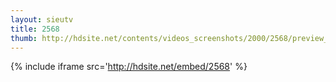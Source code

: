 ```yaml
---
layout: sieutv
title: 2568
thumb: http://hdsite.net/contents/videos_screenshots/2000/2568/preview_360p.mp4.jpg
---
```

{% include iframe src='http://hdsite.net/embed/2568' %}
 

